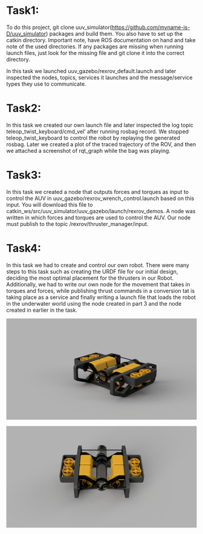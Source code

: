 

# Task1:

To do this project, git clone uuv_simulator(https://github.com/myname-is-D/uuv_simulator) packages and build them. You also have to set up the catkin            directory. Important note, have ROS documentation on hand and take note of the used directories. If any packages are missing when running launch files,            just look for the missing file and git clone it into the correct directory.

In this task we launched uuv_gazebo/rexrov_default.launch and later inspected the nodes, topics, services it launches and the message/service types they          use to communicate.  

# Task2:

In this task we created our own launch file and later inspected the log topic teleop_twist_keyboard/cmd_vel’ after running rosbag record. We stopped teleop_twist_keyboard to control the robot by replaying the generated rosbag. Later we created a plot of the traced trajectory of the ROV, and then we attached a screenshot of rqt_graph while the bag was playing.

# Task3:

In this task we created a node that outputs forces and torques as input to control the AUV in uuv_gazebo/rexrov_wrench_control.launch based on this input. You will download this file to catkin_ws/src/uuv_simulator/uuv_gazebo/launch/rexrov_demos. A node was written in which forces and torques are used to control the AUV. Our node must publish to the topic /rexrov/thruster_manager/input.

# Task4:

In this task we had to create and control our own robot. There were many steps to this task such as creating the URDF file for our initial design, deciding the most optimal placement for the thrusters in our Robot. Additionally, we had to write our own node for the movement that takes in torques and forces, while publishing thrust commands in a conversion tat is taking place as a service and finally writing a launch file that loads the robot in the underwater world using the node created in part 3 and the node created in earlier in the task.

![Front Render](https://github.com/Daaboulex/RIS-Lab-1-uuv_simulator/blob/main/Task4_URDF/Render/front.jpeg?raw=true)

![Top Render](https://github.com/Daaboulex/RIS-Lab-1-uuv_simulator/blob/main/Task4_URDF/Render/top.jpeg?raw=true)
